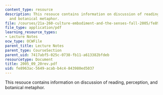 ```yaml
---
content_type: resource
description: This resouce contains information on discussion of reading, perception,
  and botanical metaphor.
file: /courses/21a-260-culture-embodiment-and-the-senses-fall-2005/fe8963ac5649acabb4c4843980ed5037_2005_09_20rev.pdf
file_type: application/pdf
learning_resource_types:
- Lecture Notes
ocw_type: OCWFile
parent_title: Lecture Notes
parent_type: CourseSection
parent_uid: 7417abf5-025c-0738-fb11-a613382bfdeb
resourcetype: Document
title: 2005_09_20rev.pdf
uid: fe8963ac-5649-acab-b4c4-843980ed5037
---
```

This resouce contains information on discussion of reading, perception, and botanical metaphor.

